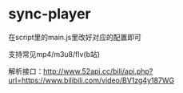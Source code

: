 # sync-player

在script里的main.js里改好对应的配置即可

支持常见mp4/m3u8/flv(b站)

解析接口：http://www.52api.cc/bili/api.php?url=https://www.bilibili.com/video/BV1zg4y187WG
